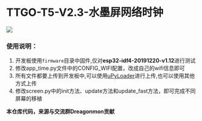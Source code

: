 # TTGO-T5-V2.3-水墨屏网络时钟
![](./../image/1.jpg)

### 使用说明：

1. 开发板使用`firmware`目录中固件,仅对**esp32-idf4-20191220-v1.12**进行测试
2. 修改app_time.py文件中的CONFIG_WIFI配置，改成自己的wifi信息即可
3. 所有文件都要上传到开发板中,可以使用[uPyLoader](https://github.com/BetaRavener/uPyLoader/releases)进行上传,也可以使用其他方式上传
4. 修改screen.py中的init方法、update方法和update_fast方法，即可完成不同屏幕的移植


**本仓库代码，来源与交流群Dreagonmon贡献**